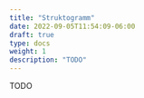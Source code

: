 ```yaml
---
title: "Struktogramm"
date: 2022-09-05T11:54:09-06:00
draft: true
type: docs
weight: 1
description: "TODO"
---
```


TODO